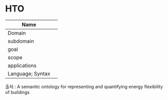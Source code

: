 # HTO

| Name         |     |
| ------------ | --- |
| Domain       |     |
| subdomain    |     |
| goal         |     |
| scope        |     |
| applications |     |
| Language; Syntax             |     |

출처 :  A semantic ontology for representing and quantifying energy flexibility of buildings